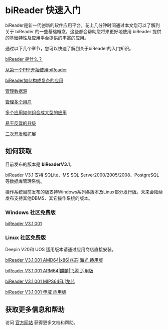 # biReader 快速入门

biReader是新一代创新的软件应用平台，花上几分钟时间通过本文您可以了解到关于 biReader 的一些基础概念，这些都会帮助您将来更好地使用 biReader 提供的基础特性及应用平台提供的丰富的应用。

通过以下几个章节，您可以快速了解到关于biReader的入门知识。

[biReader 是什么？](/bireader_quickstart/basic)

[从第一个PFF开始使用biReader](/bireader_quickstart/pff)

[biReader如何构成复杂的应用](/bireader_quickstart/pfp)

[管理数据源](/bireader_quickstart/database)

[管理多个用户](/bireader_quickstart/usersystem)

[多个应用如何组合成大型的应用](/bireader_quickstart/apps)

[易于反牚的升级](/bireader_quickstart/upgrade)

[二次开发和扩展](/bireader_quickstart/dev)


## 如何获取

目前发布的版本是 **biReaderV3.1**。

biReader V3.1 支持 SQLite、MS SQL Server2000/2005/2008、PostgreSQL 等数据库管理系统。

操作系统目前发布的版支持Windows系列各版本及Linux部分发行版。未来会陆续发布支持其他DBMS、其它操作系统的版本。

### Windows 社区免费版

[biReader V3.1.001](https://www.bilive.com/site_media/media/setup/setup_bireader_v3.1.001.msi)

### Linux 社区免费版

Deepin V20和 UOS 适用版本请通过应用商店直接安装。

[biReader  V3.1.001 AMD64|x86|兆芯|海光 适用版](https://www.bilive.com/site_media/media/setup/com.bilive.bireader_v3.1.001-1_amd64.deb)

[biReader V3.1.001 ARM64|麒麟|飞腾 适用版](https://www.bilive.com/site_media/media/setup/com.bilive.bireader_v3.1.001-1_arm64.deb)

[biReader V3.1.001 MIPS64EL|龙芯](https://www.bilive.com/site_media/media/setup/com.bilive.bireader_v3.1.001-1_mips64el.deb)

[biReader V3.1.001 申威 适用版](https://www.bilive.com/site_media/media/setup/com.bilive.bireader_v3.1.001-1_sw_64.deb)

## 获取更多信息和帮助

访问 [官方网站](https://www.bilive.com) 获得更多文档和帮助。

